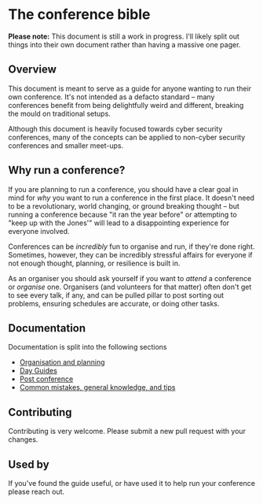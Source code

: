 # The conference bible

**Please note:**
This document is still a work in progress. I'll likely split out things into their own document rather than having a massive one pager.

## Overview

This document is meant to serve as a guide for anyone wanting to run their own conference. It's not intended as a defacto standard – many conferences benefit from being delightfully weird and different, breaking the mould on traditional setups. 

Although this document is heavily focused towards cyber security conferences, many of the concepts can be applied to non-cyber security conferences and smaller meet-ups.

## Why run a conference?

If you are planning to run a conference, you should have a clear goal in mind for *why* you want to run a conference in the first place. It doesn't need to be a revolutionary, world changing, or ground breaking thought – but running a conference because "it ran the year before" or attempting to "keep up with the Jones'" will lead to a disappointing experience for everyone involved.

Conferences can be _incredibly_ fun to organise and run, if they're done right. Sometimes, however, they can be incredibly stressful affairs for everyone if not enough thought, planning, or resilience is built in.

As an organiser you should ask yourself if you want to *attend* a conference or *organise* one. Organisers (and volunteers for that matter) often don't get to see every talk, if any, and can be pulled pillar to post sorting out problems, ensuring schedules are accurate, or doing other tasks.

## Documentation

Documentation is split into the following sections

* [Organisation and planning](organisation_and_planning.md)
* [Day Guides](guides.md)
* [Post conference](post_conference.md)
* [Common mistakes, general knowledge, and tips](tips_and_tricks.md)

## Contributing

Contributing is very welcome. Please submit a new pull request with your changes.

## Used by

If you've found the guide useful, or have used it to help run your conference please reach out.
